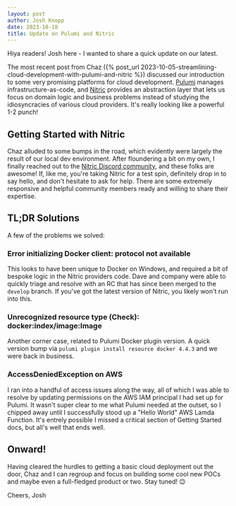 ```yaml
---
layout: post
author: Josh Knopp
date: 2023-10-18
title: Update on Pulumi and Nitric
---
```


Hiya readers! Josh here - I wanted to share a quick update on our latest.

The most recent post from Chaz ({% post_url 2023-10-05-streamlining-cloud-development-with-pulumi-and-nitric %}) discussed our introduction to some very promising platforms for cloud development. [Pulumi](https://www.pulumi.com/) manages infrastructure-as-code, and [Nitric](https://nitric.io/) provides an abstraction layer that lets us focus on domain logic and business problems instead of studying the idiosyncracies of various cloud providers. It's really looking like a powerful 1-2 punch!

## Getting Started with Nitric

Chaz alluded to some bumps in the road, which evidently were largely the result of our local dev environment. After floundering a bit on my own, I finally reached out to the [Nitric Discord community](https://discord.com/channels/955259353043173427/955259353043173430), and these folks are awesome! If, like me, you're taking Nitric for a test spin, definitely drop in to say hello, and don't hesitate to ask for help. There are some extremely responsive and helpful community members ready and willing to share their expertise.

## TL;DR Solutions

A few of the problems we solved:

### Error initializing Docker client: protocol not available

This looks to have been unique to Docker on Windows, and required a bit of bespoke logic in the Nitric providers code. Dave and company were able to quickly triage and resolve with an RC that has since been merged to the `develop` branch. If you've got the latest version of Nitric, you likely won't run into this.

### Unrecognized resource type (Check): docker:index/image:Image

Another corner case, related to Pulumi Docker plugin version. A quick version bump via `pulumi plugin install resource docker 4.4.3` and we were back in business.

### AccessDeniedException on AWS

I ran into a handful of access issues along the way, all of which I was able to resolve by updating permissions on the AWS IAM principal I had set up for Pulumi. It wasn't super clear to me what Pulumi needed at the outset, so I chipped away until I successfully stood up a "Hello World" AWS Lamda Function. It's entrely possible I missed a critical section of Getting Started docs, but all's well that ends well.

## Onward!

Having cleared the hurdles to getting a basic cloud deployment out the door, Chaz and I can regroup and focus on building some cool new POCs and maybe even a full-fledged product or two. Stay tuned! 😉

Cheers,
Josh
